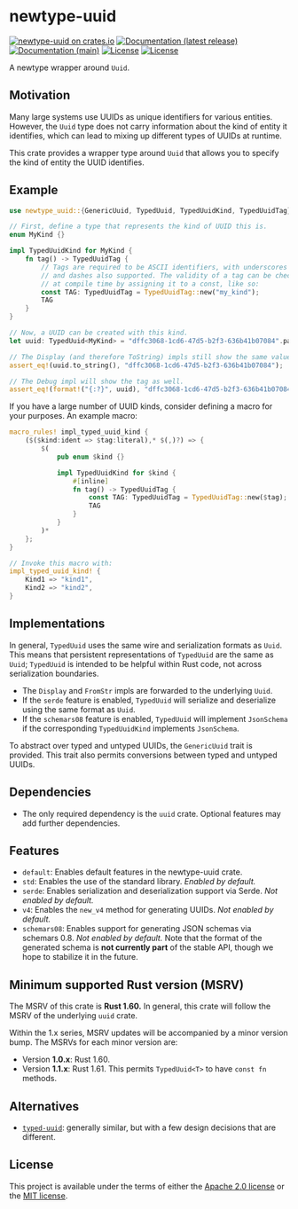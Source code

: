 # newtype-uuid

[![newtype-uuid on crates.io](https://img.shields.io/crates/v/newtype-uuid)](https://crates.io/crates/newtype-uuid)
[![Documentation (latest release)](https://img.shields.io/badge/docs-latest%20version-brightgreen.svg)](https://docs.rs/newtype-uuid)
[![Documentation (main)](https://img.shields.io/badge/docs-main-brightgreen)](https://oxidecomputer.github.io/newtype-uuid/rustdoc/newtype_uuid/)
[![License](https://img.shields.io/badge/license-Apache-green.svg)](LICENSE-APACHE)
[![License](https://img.shields.io/badge/license-MIT-green.svg)](LICENSE-MIT)

A newtype wrapper around `Uuid`.

## Motivation

Many large systems use UUIDs as unique identifiers for various entities. However, the `Uuid`
type does not carry information about the kind of entity it identifies, which can lead to mixing
up different types of UUIDs at runtime.

This crate provides a wrapper type around `Uuid` that allows you to specify the kind of entity
the UUID identifies.

## Example

```rust
use newtype_uuid::{GenericUuid, TypedUuid, TypedUuidKind, TypedUuidTag};

// First, define a type that represents the kind of UUID this is.
enum MyKind {}

impl TypedUuidKind for MyKind {
    fn tag() -> TypedUuidTag {
        // Tags are required to be ASCII identifiers, with underscores
        // and dashes also supported. The validity of a tag can be checked
        // at compile time by assigning it to a const, like so:
        const TAG: TypedUuidTag = TypedUuidTag::new("my_kind");
        TAG
    }
}

// Now, a UUID can be created with this kind.
let uuid: TypedUuid<MyKind> = "dffc3068-1cd6-47d5-b2f3-636b41b07084".parse().unwrap();

// The Display (and therefore ToString) impls still show the same value.
assert_eq!(uuid.to_string(), "dffc3068-1cd6-47d5-b2f3-636b41b07084");

// The Debug impl will show the tag as well.
assert_eq!(format!("{:?}", uuid), "dffc3068-1cd6-47d5-b2f3-636b41b07084 (my_kind)");
```

If you have a large number of UUID kinds, consider defining a macro for your purposes. An
example macro:

```rust
macro_rules! impl_typed_uuid_kind {
    ($($kind:ident => $tag:literal),* $(,)?) => {
        $(
            pub enum $kind {}

            impl TypedUuidKind for $kind {
                #[inline]
                fn tag() -> TypedUuidTag {
                    const TAG: TypedUuidTag = TypedUuidTag::new($tag);
                    TAG
                }
            }
        )*
    };
}

// Invoke this macro with:
impl_typed_uuid_kind! {
    Kind1 => "kind1",
    Kind2 => "kind2",
}
```

## Implementations

In general, `TypedUuid` uses the same wire and serialization formats as `Uuid`. This means
that persistent representations of `TypedUuid` are the same as `Uuid`; `TypedUuid` is
intended to be helpful within Rust code, not across serialization boundaries.

- The `Display` and `FromStr` impls are forwarded to the underlying `Uuid`.
- If the `serde` feature is enabled, `TypedUuid` will serialize and deserialize using the same
  format as `Uuid`.
- If the `schemars08` feature is enabled, `TypedUuid` will implement `JsonSchema` if the
  corresponding `TypedUuidKind` implements `JsonSchema`.

To abstract over typed and untyped UUIDs, the `GenericUuid` trait is provided. This trait also
permits conversions between typed and untyped UUIDs.

## Dependencies

- The only required dependency is the `uuid` crate. Optional features may add further
  dependencies.

## Features

- `default`: Enables default features in the newtype-uuid crate.
- `std`: Enables the use of the standard library. *Enabled by default.*
- `serde`: Enables serialization and deserialization support via Serde. *Not enabled by
  default.*
- `v4`: Enables the `new_v4` method for generating UUIDs. *Not enabled by default.*
- `schemars08`: Enables support for generating JSON schemas via schemars 0.8. *Not enabled by
  default.* Note that the format of the generated schema is **not currently part** of the stable
  API, though we hope to stabilize it in the future.

## Minimum supported Rust version (MSRV)

The MSRV of this crate is **Rust 1.60.** In general, this crate will follow the MSRV of the
underlying `uuid` crate.

Within the 1.x series, MSRV updates will be accompanied by a minor version bump. The MSRVs for
each minor version are:

* Version **1.0.x**: Rust 1.60.
* Version **1.1.x**: Rust 1.61. This permits `TypedUuid<T>` to have `const fn` methods.

## Alternatives

- [`typed-uuid`](https://crates.io/crates/typed-uuid): generally similar, but with a few design
  decisions that are different.

## License

This project is available under the terms of either the [Apache 2.0 license](LICENSE-APACHE) or the [MIT
license](LICENSE-MIT).

<!--
README.md is generated from README.tpl by cargo readme. To regenerate:

cargo install cargo-readme
./scripts/regenerate-readmes.sh
-->
